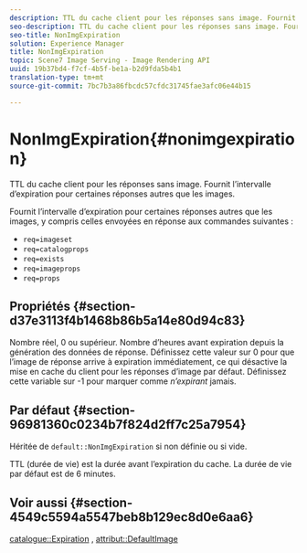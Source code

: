 ```yaml
---
description: TTL du cache client pour les réponses sans image. Fournit l’intervalle d’expiration pour certaines réponses autres que les images.
seo-description: TTL du cache client pour les réponses sans image. Fournit l’intervalle d’expiration pour certaines réponses autres que les images.
seo-title: NonImgExpiration
solution: Experience Manager
title: NonImgExpiration
topic: Scene7 Image Serving - Image Rendering API
uuid: 19b37bd4-f7cf-4b5f-be1a-b2d9fda5b4b1
translation-type: tm+mt
source-git-commit: 7bc7b3a86fbcdc57cfdc31745fae3afc06e44b15

---
```



# NonImgExpiration{#nonimgexpiration}

TTL du cache client pour les réponses sans image. Fournit l’intervalle d’expiration pour certaines réponses autres que les images.

Fournit l’intervalle d’expiration pour certaines réponses autres que les images, y compris celles envoyées en réponse aux commandes suivantes :

* `req=imageset`
* `req=catalogprops`
* `req=exists`
* `req=imageprops`
* `req=props`

## Propriétés {#section-d37e3113f4b1468b86b5a14e80d94c83}

Nombre réel, 0 ou supérieur. Nombre d’heures avant expiration depuis la génération des données de réponse. Définissez cette valeur sur 0 pour que l’image de réponse arrive à expiration immédiatement, ce qui désactive la mise en cache du client pour les réponses d’image par défaut. Définissez cette variable sur -1 pour marquer comme *n’expirant* jamais.

## Par défaut {#section-96981360c0234b7f824d2ff7c25a7954}

Héritée de `default::NonImgExpiration` si non définie ou si vide.

TTL (durée de vie) est la durée avant l’expiration du cache. La durée de vie par défaut est de 6 minutes.

## Voir aussi {#section-4549c5594a5547beb8b129ec8d0e6aa6}

[catalogue::Expiration](../../../../../is-api/image-catalog/image-serving-api-ref/c-image-catalog-reference/c-image-svg-data-reference/c-image-data-reference/r-expiration-cat.md#reference-a7afd668ecbb4d2da65d86259aa6a28a) , [attribut::DefaultImage](../../../../../is-api/image-catalog/image-serving-api-ref/c-image-catalog-reference/c-attributes-reference/r-is-cat-defaultimage.md#reference-8e9900e129f54ed68462a3c2fc3bc433)
